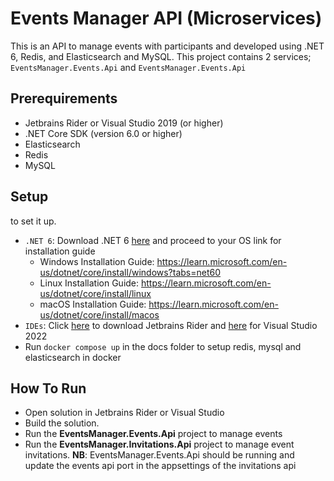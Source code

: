 # Events Manager API (Microservices)

This is an API to manage events with participants and developed using .NET 6, Redis, and Elasticsearch and MySQL. 
This project contains 2 services; `EventsManager.Events.Api` and `EventsManager.Events.Api`

## Prerequirements
* Jetbrains Rider or Visual Studio 2019 (or higher)
* .NET Core SDK (version 6.0 or higher)
* Elasticsearch
* Redis
* MySQL

## Setup
to set it up.
* `.NET 6`: Download .NET 6 [here](https://dotnet.microsoft.com/en-us/download/dotnet/6.0) and proceed to your OS link for installation guide
  * Windows Installation Guide: https://learn.microsoft.com/en-us/dotnet/core/install/windows?tabs=net60
  * Linux Installation Guide: https://learn.microsoft.com/en-us/dotnet/core/install/linux
  * macOS Installation Guide: https://learn.microsoft.com/en-us/dotnet/core/install/macos
* `IDEs`: Click [here](https://www.jetbrains.com/rider/download/) to download Jetbrains Rider and 
[here](https://visualstudio.microsoft.com/downloads/) for Visual Studio 2022
* Run `docker compose up` in the docs folder to setup redis, mysql and elasticsearch in docker


## How To Run
* Open solution in Jetbrains Rider or Visual Studio
* Build the solution.
* Run the <b>EventsManager.Events.Api</b> project to manage events
* Run the <b>EventsManager.Invitations.Api</b> project to manage event invitations. <b>NB</b>: EventsManager.Events.Api should be running and update
the events api port in the appsettings of the invitations api